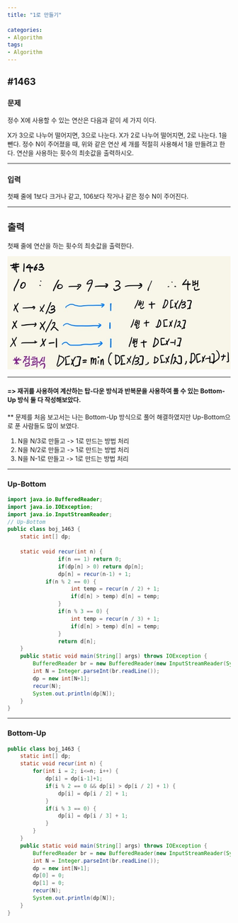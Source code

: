```yaml
---
title: "1로 만들기"

categories:
- Algorithm
tags:
- Algorithm
---
```


## #1463

### 문제

정수 X에 사용할 수 있는 연산은 다음과 같이 세 가지 이다.

X가 3으로 나누어 떨어지면, 3으로 나눈다.
X가 2로 나누어 떨어지면, 2로 나눈다.
1을 뺀다.
정수 N이 주어졌을 때, 위와 같은 연산 세 개를 적절히 사용해서 1을 만들려고 한다. 연산을 사용하는 횟수의 최솟값을 출력하시오.

---

### 입력

첫째 줄에 1보다 크거나 같고, 106보다 작거나 같은 정수 N이 주어진다.

---

## 출력

첫째 줄에 연산을 하는 횟수의 최솟값을 출력한다.

![1463](/assets/image/algo/1463.jpg)

---

#### => 재귀를 사용하여 계산하는 탑-다운 방식과 반복문을 사용하여 풀 수 있는 Bottom-Up 방식 둘 다 작성해보았다.
** 문제를 처음 보고서는 나는 Bottom-Up 방식으로 풀어 해결하였지만 Up-Bottom으로 푼 사람들도 많이 보였다.

1. N을 N/3로 만들고 -> 1로 만드는 방법 처리 
2. N을 N/2로 만들고 -> 1로 만드는 방법 처리
3. N을 N-1로 만들고 -> 1로 만드는 방법 처리

---

### Up-Bottom
```java
import java.io.BufferedReader;
import java.io.IOException;
import java.io.InputStreamReader;
// Up-Bottom
public class boj_1463 {
    static int[] dp;

    static void recur(int n) {
				if(n == 1) return 0;
				if(dp[n] > 0) return dp[n];
				dp[n] = recur(n-1) + 1;
		    if(n % 2 == 0) {
					int temp = recur(n / 2) + 1;
					if(d[n] > temp) d[n] = temp;
				} 
				if(n % 3 == 0) {
					int temp = recur(n / 3) + 1;
					if(d[n] > temp) d[n] = temp;
				}
				return d[n];
    }
    public static void main(String[] args) throws IOException {
        BufferedReader br = new BufferedReader(new InputStreamReader(System.in));
        int N = Integer.parseInt(br.readLine());
        dp = new int[N+1];
        recur(N);
        System.out.println(dp[N]);
    }
}
```

---

### Bottom-Up

```java
public class boj_1463 {
    static int[] dp;
    static void recur(int n) {
        for(int i = 2; i<=n; i++) {
            dp[i] = dp[i-1]+1;
            if(i % 2 == 0 && dp[i] > dp[i / 2] + 1) {
                dp[i] = dp[i / 2] + 1;
            }
            if(i % 3 == 0) {
                dp[i] = dp[i / 3] + 1;
            }
        }
    }
    public static void main(String[] args) throws IOException {
        BufferedReader br = new BufferedReader(new InputStreamReader(System.in));
        int N = Integer.parseInt(br.readLine());
        dp = new int[N+1];
        dp[0] = 0;
        dp[1] = 0;
        recur(N);
        System.out.println(dp[N]);
    }
}

```